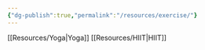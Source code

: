 ```yaml
---
{"dg-publish":true,"permalink":"/resources/exercise/"}
---
```


[[Resources/Yoga\|Yoga]]
[[Resources/HIIT\|HIIT]]